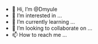 - 👋 Hi, I’m @Dmyule
- 👀 I’m interested in ...
- 🌱 I’m currently learning ...
- 💞️ I’m looking to collaborate on ...
- 📫 How to reach me ...

<!---
Dmyule/Dmyule is a ✨ special ✨ repository because its `README.md` (this file) appears on your GitHub profile.
You can click the Preview link to take a look at your changes.
--->
